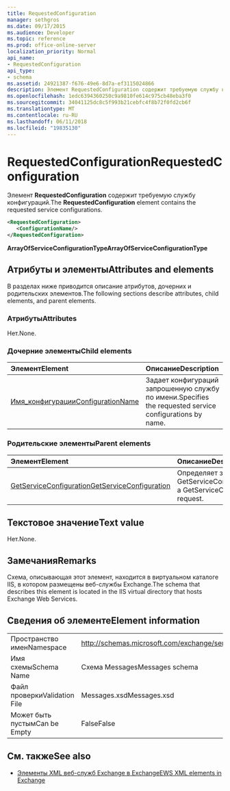```yaml
---
title: RequestedConfiguration
manager: sethgros
ms.date: 09/17/2015
ms.audience: Developer
ms.topic: reference
ms.prod: office-online-server
localization_priority: Normal
api_name:
- RequestedConfiguration
api_type:
- schema
ms.assetid: 24921387-f676-49e6-8d7a-ef3115024866
description: Элемент RequestedConfiguration содержит требуемую службу конфигураций.
ms.openlocfilehash: 1edc6394360250c9a9810fe614c975cb48eba3f0
ms.sourcegitcommit: 34041125dc8c5f993b21cebfc4f8b72f0fd2cb6f
ms.translationtype: MT
ms.contentlocale: ru-RU
ms.lasthandoff: 06/11/2018
ms.locfileid: "19835130"
---
```

# <a name="requestedconfiguration"></a><span data-ttu-id="b78e9-103">RequestedConfiguration</span><span class="sxs-lookup"><span data-stu-id="b78e9-103">RequestedConfiguration</span></span>

<span data-ttu-id="b78e9-104">Элемент **RequestedConfiguration** содержит требуемую службу конфигураций.</span><span class="sxs-lookup"><span data-stu-id="b78e9-104">The **RequestedConfiguration** element contains the requested service configurations.</span></span> 
  
```XML
<RequestedConfiguration>
   <ConfigurationName/>
</RequestedConfiguration>
```

 <span data-ttu-id="b78e9-105">**ArrayOfServiceConfigurationType**</span><span class="sxs-lookup"><span data-stu-id="b78e9-105">**ArrayOfServiceConfigurationType**</span></span>
## <a name="attributes-and-elements"></a><span data-ttu-id="b78e9-106">Атрибуты и элементы</span><span class="sxs-lookup"><span data-stu-id="b78e9-106">Attributes and elements</span></span>

<span data-ttu-id="b78e9-107">В разделах ниже приводится описание атрибутов, дочерних и родительских элементов.</span><span class="sxs-lookup"><span data-stu-id="b78e9-107">The following sections describe attributes, child elements, and parent elements.</span></span>
  
### <a name="attributes"></a><span data-ttu-id="b78e9-108">Атрибуты</span><span class="sxs-lookup"><span data-stu-id="b78e9-108">Attributes</span></span>

<span data-ttu-id="b78e9-109">Нет.</span><span class="sxs-lookup"><span data-stu-id="b78e9-109">None.</span></span>
  
### <a name="child-elements"></a><span data-ttu-id="b78e9-110">Дочерние элементы</span><span class="sxs-lookup"><span data-stu-id="b78e9-110">Child elements</span></span>

|<span data-ttu-id="b78e9-111">**Элемент**</span><span class="sxs-lookup"><span data-stu-id="b78e9-111">**Element**</span></span>|<span data-ttu-id="b78e9-112">**Описание**</span><span class="sxs-lookup"><span data-stu-id="b78e9-112">**Description**</span></span>|
|:-----|:-----|
|[<span data-ttu-id="b78e9-113">Имя_конфигурации</span><span class="sxs-lookup"><span data-stu-id="b78e9-113">ConfigurationName</span></span>](configurationname.md) <br/> |<span data-ttu-id="b78e9-114">Задает конфигураций запрошенную службу по имени.</span><span class="sxs-lookup"><span data-stu-id="b78e9-114">Specifies the requested service configurations by name.</span></span>  <br/> |
   
### <a name="parent-elements"></a><span data-ttu-id="b78e9-115">Родительские элементы</span><span class="sxs-lookup"><span data-stu-id="b78e9-115">Parent elements</span></span>

|<span data-ttu-id="b78e9-116">**Элемент**</span><span class="sxs-lookup"><span data-stu-id="b78e9-116">**Element**</span></span>|<span data-ttu-id="b78e9-117">**Описание**</span><span class="sxs-lookup"><span data-stu-id="b78e9-117">**Description**</span></span>|
|:-----|:-----|
|[<span data-ttu-id="b78e9-118">GetServiceConfiguration</span><span class="sxs-lookup"><span data-stu-id="b78e9-118">GetServiceConfiguration</span></span>](getserviceconfiguration.md) <br/> |<span data-ttu-id="b78e9-119">Определяет запрос GetServiceConfiguration.</span><span class="sxs-lookup"><span data-stu-id="b78e9-119">Defines a GetServiceConfiguration request.</span></span>  <br/> |
   
## <a name="text-value"></a><span data-ttu-id="b78e9-120">Текстовое значение</span><span class="sxs-lookup"><span data-stu-id="b78e9-120">Text value</span></span>

<span data-ttu-id="b78e9-121">Нет.</span><span class="sxs-lookup"><span data-stu-id="b78e9-121">None.</span></span>
  
## <a name="remarks"></a><span data-ttu-id="b78e9-122">Замечания</span><span class="sxs-lookup"><span data-stu-id="b78e9-122">Remarks</span></span>

<span data-ttu-id="b78e9-123">Схема, описывающая этот элемент, находится в виртуальном каталоге IIS, в котором размещены веб-службы Exchange.</span><span class="sxs-lookup"><span data-stu-id="b78e9-123">The schema that describes this element is located in the IIS virtual directory that hosts Exchange Web Services.</span></span>
  
## <a name="element-information"></a><span data-ttu-id="b78e9-124">Сведения об элементе</span><span class="sxs-lookup"><span data-stu-id="b78e9-124">Element information</span></span>

|||
|:-----|:-----|
|<span data-ttu-id="b78e9-125">Пространство имен</span><span class="sxs-lookup"><span data-stu-id="b78e9-125">Namespace</span></span>  <br/> |http://schemas.microsoft.com/exchange/services/2006/messages  <br/> |
|<span data-ttu-id="b78e9-126">Имя схемы</span><span class="sxs-lookup"><span data-stu-id="b78e9-126">Schema Name</span></span>  <br/> |<span data-ttu-id="b78e9-127">Схема Messages</span><span class="sxs-lookup"><span data-stu-id="b78e9-127">Messages schema</span></span>  <br/> |
|<span data-ttu-id="b78e9-128">Файл проверки</span><span class="sxs-lookup"><span data-stu-id="b78e9-128">Validation File</span></span>  <br/> |<span data-ttu-id="b78e9-129">Messages.xsd</span><span class="sxs-lookup"><span data-stu-id="b78e9-129">Messages.xsd</span></span>  <br/> |
|<span data-ttu-id="b78e9-130">Может быть пустым</span><span class="sxs-lookup"><span data-stu-id="b78e9-130">Can be Empty</span></span>  <br/> |<span data-ttu-id="b78e9-131">False</span><span class="sxs-lookup"><span data-stu-id="b78e9-131">False</span></span>  <br/> |
   
## <a name="see-also"></a><span data-ttu-id="b78e9-132">См. также</span><span class="sxs-lookup"><span data-stu-id="b78e9-132">See also</span></span>



- [<span data-ttu-id="b78e9-133">Элементы XML веб-служб Exchange в Exchange</span><span class="sxs-lookup"><span data-stu-id="b78e9-133">EWS XML elements in Exchange</span></span>](ews-xml-elements-in-exchange.md)

